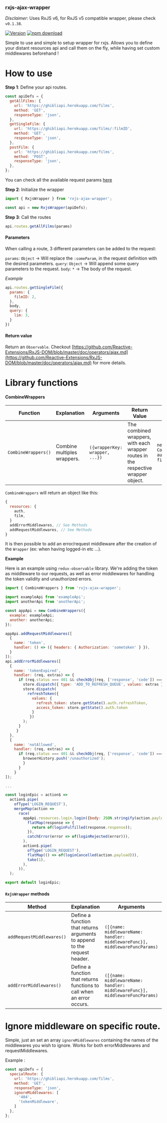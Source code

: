 ### rxjs-ajax-wrapper

*Disclaimer*: Uses RxJS v6, for RxJS v5 compatible wrapper, please check `v0.1.38`.

[![Version](https://img.shields.io/npm/v/rxjs-ajax-wrapper.svg)](https://www.npmjs.org/package/rxjs-ajax-wrapper)
[![npm download][download-image]][download-url]

[download-image]: https://img.shields.io/npm/dm/rxjs-ajax-wrapper.svg?style=flat-square
[download-url]: https://npmjs.org/package/rxjs-ajax-wrapper

Simple to use and simple to setup wrapper for rxjs. Allows you to define your distant resources api and call them on the fly, while having set custom middlewares beforehand !

# How to use

**Step 1**: Define your api routes.

```javascript
const apiDefs = {
  getAllFilms: {
    url: 'https://ghibliapi.herokuapp.com/films',
    method: 'GET',
    responseType: 'json',
  },
  getSingleFilm: {
    url: 'https://ghibliapi.herokuapp.com/films/:filmID',
    method: 'GET',
    responseType: 'json',
  },
  postFilm: {
    url: 'https://ghibliapi.herokuapp.com/films',
    method: 'POST',
    responseType: 'json',
  },
};
```

You can check all the available request params [here](https://github.com/Reactive-Extensions/RxJS-DOM/blob/master/doc/operators/ajax.md)

**Step 2**: Initialize the wrapper

```javascript
import { RxjsWrapper } from 'rxjs-ajax-wrapper';

const api = new RxjsWrapper(apiDefs);
```

**Step 3**: Call the routes

```javascript
api.routes.getAllFilms(params)
```

#### Parameters

When calling a route, 3 different parameters can be added to the request:

`params`: `Object` -> Will replace the `:someParam`, in the request definition with the desired parameters.
`query`: `Object` -> Will append some query parameters to the request.
`body`: `*` -> The body of the request.

*Example*
```javascript
api.routes.getSingleFilm({
  params: {
    filmID: 2,
  },
  body,
  query: {
    lim: 3,
  }  
})
```

#### Return value

Return an `Observable`.
Checkout [https://github.com/Reactive-Extensions/RxJS-DOM/blob/master/doc/operators/ajax.md](https://github.com/Reactive-Extensions/RxJS-DOM/blob/master/doc/operators/ajax.md) for more details.

# Library functions

#### CombineWrappers

Function | Explanation | Arguments | Return Value | Example
------------ | ------------- | -------------  | -------------  | -------------
`CombineWrappers()` | Combine multiples wrappers. | `({wrapperKey: wrapper, ...})` | The combined wrappers, with each wrapper routes in the respective wrapper object. | `new CombineWrappers({auth: authWrapper, film: filmWrapper});`

`CombineWrappers` will return an object like this:
```javascript
{
  resources: {
    auth,
    film,
  }
  addErrorMiddlewares, // See Methods
  addRequestMiddlewares, // See Methods
}
```

It is then possible to add an error/request middleware after the creation of the `Wrapper` (ex: when having logged-in etc ...).

**Example**

Here is an example using `redux-observable` library. We're adding the token as middleware to our requests, as well as error middlewares for handling the token validity and unauthorized errors.

```javascript
import { CombineWrappers } from 'rxjs-ajax-wrapper';

import exampleApi from 'exampleApi';
import anotherApi from 'anotherApi';

const appApi = new CombineWrappers({
  example: exampleApi;
  another: anotherApi;
});

appApi.addRequestMiddlewares([
  {
    name: 'token',
    handler: () => ({ headers: { Authorization: 'sometoken' } }),
  }
]);
api.addErrorMiddlewares([
  {
    name: 'tokenExpired',
    handler: (req, extras) => {
      if (req.status === 401 && checkObj(req, ['response', 'code']) === 'token_expired') {
        store.dispatch({ type: 'ADD_TO_REFRESH_QUEUE', values: extras });
        store.dispatch(
          refreshToken({
            values: {
              refresh_token: store.getState().auth.refreshToken,
              access_token: store.getState().auth.token
            }
           })
        );
      }
     }
  },
  {
    name: 'notAllowed',
    handler: (req, extras) => {
      if (req.status === 401 && checkObj(req, ['response', 'code']) === 'not_allowed') {
        browserHistory.push('/unauthorized');
        }
      }
    }
]);

...

const loginEpic = action$ =>
  action$.pipe(
    ofType('LOGIN_REQUEST'),
    mergeMap(action =>
      race(
        appApi.resources.login.login({body: JSON.stringify(action.payload)}).pipe(
          flatMap(response => {
            return of(loginFulfilled(response.response));
          }),
          catchError(error => of(loginRejected(error))),
        ),
        action$.pipe(
          ofType('LOGIN_REQUEST'),
          flatMap(() => of(loginCancelled(action.payload))),
          take(1),
        ),
      )),
  );

export default loginEpic;
```

#### `RxjsWrapper` methods

Method | Explanation | Arguments | Example
------------ | ------------- | -------------  | -------------
`addRequestMiddlewares()` | Define a function that returns arguments to append to the request header. | `([{name: middlewareName: handler: middlewareFunc}], middlewareFuncParams)` | `api.addRequestMiddlewares([name: 'token', handler: (store) => ({Authorization: store.getState().token})], store);`
`addErrorMiddlewares()` | Define a function that returns functions to call when an error occurs. | `([{name: middlewareName: handler: middlewareFunc}], middlewareFuncParams)` | `api.addErrorMiddlewares([name: '404Middleware', handler: (request) => { if (request.status === 404) dispatch(somtething()) }]);`

# Ignore middleware on specific route.

Simple, just an set an array `ignoreMiddlewares` containing the names of the middlewares you wish to ignore. Works for both errorMiddlewares and requestMiddlewares.

Example :
```javascript
const apiDefs = {
  specialRoute: {
    url: 'https://ghibliapi.herokuapp.com/films',
    method: 'GET',
    responseType: 'json',
    ignoreMiddlewares: [
      '404',
      'tokenMiddleware',
    ]
  },
};
```
